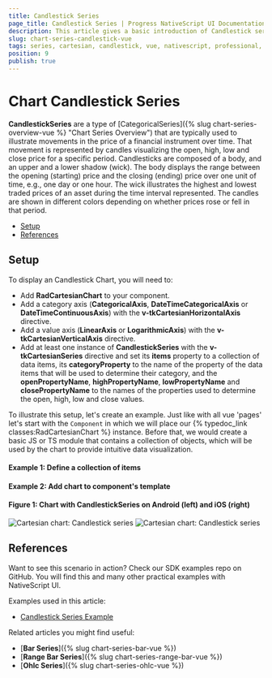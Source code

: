 ```yaml
---
title: Candlestick Series
page_title: Candlestick Series | Progress NativeScript UI Documentation
description: This article gives a basic introduction of Candlestick series and continues with a sample scenario of how Candlestick series are used.
slug: chart-series-candlestick-vue
tags: series, cartesian, candlestick, vue, nativescript, professional, ui
position: 9
publish: true
---
```


# Chart Candlestick Series

**CandlestickSeries** are a type of [CategoricalSeries]({% slug chart-series-overview-vue %} "Chart Series Overview") that are typically used to illustrate movements in the price of a financial instrument over time. That movement is represented by candles visualizing the open, high, low and close price for a specific period. Candlesticks are composed of a body, and an upper and a lower shadow (wick). The body displays the range between the opening (starting) price and the closing (ending) price over one unit of time, e.g., one day or one hour. The wick illustrates the highest and lowest traded prices of an asset during the time interval represented. The candles are shown in different colors depending on whether prices rose or fell in that period.

* [Setup](#setup)
* [References](#references)

## Setup

To display an Candlestick Chart, you will need to:
* Add **RadCartesianChart** to your component.
* Add a category axis (**CategoricalAxis**, **DateTimeCategoricalAxis** or **DateTimeContinuousAxis**) with the **v-tkCartesianHorizontalAxis** directive.
* Add a value axis (**LinearAxis** or **LogarithmicAxis**) with the **v-tkCartesianVerticalAxis** directive.
* Add at least one instance of **CandlestickSeries** with the **v-tkCartesianSeries** directive and set its **items** property to a collection of data items, its **categoryProperty** to the name of the property of the data items that will be used to determine their category, and the **openPropertyName**, **highPropertyName**, **lowPropertyName** and **closePropertyName** to the names of the properties used to determine the open, high, low and close values.

To illustrate this setup, let's create an example. Just like with all vue 'pages' let's start with the `Component` in which we will place our {% typedoc_link classes:RadCartesianChart %} instance. Before that, we would create a basic JS or TS module that contains a collection of objects, which will be used by the chart to provide intuitive data visualization.

 #### Example 1: Define a collection of items

 <snippet id='chart-get-financial-data'/>

 #### Example 2: Add chart to component's template

 <snippet id='chart-candlestick-vue'/>

#### Figure 1: Chart with CandlestickSeries on Android (left) and iOS (right)

![Cartesian chart: Candlestick series](../../../../../ui/img/ns_ui/candlestick_series_android.png " Candlestick Series on Android.") ![Cartesian chart: Candlestick series](../../../../../ui/img/ns_ui/candlestick_series_ios.png "Candlestick Series on iOS.")

## References

Want to see this scenario in action?
Check our SDK examples repo on GitHub. You will find this and many other practical examples with NativeScript UI.

Examples used in this article:

* [Candlestick Series Example](https://github.com/NativeScript/nativescript-ui-samples-vue/tree/master/chart/app/examples/series)

Related articles you might find useful:

* [**Bar Series**]({% slug chart-series-bar-vue %})
* [**Range Bar Series**]({% slug chart-series-range-bar-vue %})
* [**Ohlc Series**]({% slug chart-series-ohlc-vue %})
